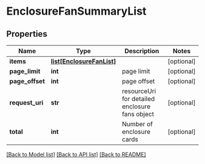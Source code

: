 # EnclosureFanSummaryList

## Properties
Name | Type | Description | Notes
------------ | ------------- | ------------- | -------------
**items** | [**list[EnclosureFanList]**](EnclosureFanList.md) |  | [optional] 
**page_limit** | **int** | page limit | [optional] 
**page_offset** | **int** | page offset | [optional] 
**request_uri** | **str** | resourceUri for detailed enclosure fans object | [optional] 
**total** | **int** | Number of enclosure cards | [optional] 

[[Back to Model list]](../README.md#documentation-for-models) [[Back to API list]](../README.md#documentation-for-api-endpoints) [[Back to README]](../README.md)


